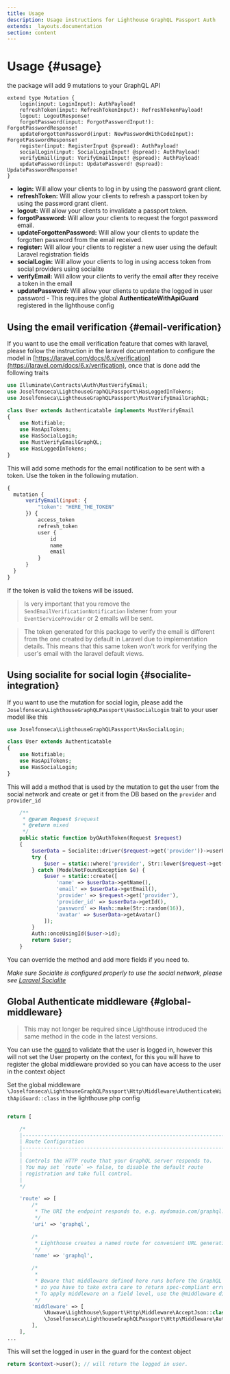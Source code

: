 ```yaml
---
title: Usage
description: Usage instructions for Lighthouse GraphQL Passport Auth
extends: _layouts.documentation
section: content
---
```


# Usage {#usage}

the package will add 9 mutations to your GraphQL API

```
extend type Mutation {
    login(input: LoginInput): AuthPayload!
    refreshToken(input: RefreshTokenInput): RefreshTokenPayload!
    logout: LogoutResponse!
    forgotPassword(input: ForgotPasswordInput!): ForgotPasswordResponse!
    updateForgottenPassword(input: NewPasswordWithCodeInput): ForgotPasswordResponse!
    register(input: RegisterInput @spread): AuthPayload!
    socialLogin(input: SocialLoginInput! @spread): AuthPayload!
    verifyEmail(input: VerifyEmailInput! @spread): AuthPayload!
    updatePassword(input: UpdatePassword! @spread): UpdatePasswordResponse!
}
```

- **login:** Will allow your clients to log in by using the password grant client.
- **refreshToken:** Will allow your clients to refresh a passport token by using the password grant client.
- **logout:** Will allow your clients to invalidate a passport token.
- **forgotPassword:** Will allow your clients to request the forgot password email.
- **updateForgottenPassword:** Will allow your clients to update the forgotten password from the email received.
- **register:** Will allow your clients to register a new user using the default Laravel registration fields
- **socialLogin:** Will allow your clients to log in using access token from social providers using socialite
- **verifyEmail:** Will allow your clients to verify the email after they receive a token in the email
- **updatePassword:** Will allow your clients to update the logged in user password - This requires the global **AuthenticateWithApiGuard** registered in the lighthouse config

## Using the email verification {#email-verification}

If you want to use the email verification feature that comes with laravel, please follow the instruction in the laravel documentation to configure the model in [https://laravel.com/docs/6.x/verification](https://laravel.com/docs/6.x/verification), once that is done add the following traits

```php
use Illuminate\Contracts\Auth\MustVerifyEmail;
use Joselfonseca\LighthouseGraphQLPassport\HasLoggedInTokens;
use Joselfonseca\LighthouseGraphQLPassport\MustVerifyEmailGraphQL;

class User extends Authenticatable implements MustVerifyEmail
{
    use Notifiable;
    use HasApiTokens;
    use HasSocialLogin;
    use MustVerifyEmailGraphQL;
    use HasLoggedInTokens;
}
```
This will add some methods for the email notification to be sent with a token. Use the token in the following mutation.

```js
{
  mutation {
      verifyEmail(input: {
          "token": "HERE_THE_TOKEN"
      }) {
          access_token
          refresh_token
          user {
              id
              name
              email
          }
      }
  }
}
```   
If the token is valid the tokens will be issued.
> Is very important that you remove the `SendEmailVerificationNotification` listener from your `EventServiceProvider` or 2 emails will be sent.

> The token generated for this package to verify the email is different from the one created by default in Laravel due to implementation details. This means that this same token won't work for verifying the user's email with the laravel default views.

## Using socialite for social login {#socialite-integration}

If you want to use the mutation for social login, please add the `Joselfonseca\LighthouseGraphQLPassport\HasSocialLogin` trait to your user model like this

```php
use Joselfonseca\LighthouseGraphQLPassport\HasSocialLogin;

class User extends Authenticatable
{
    use Notifiable;
    use HasApiTokens;
    use HasSocialLogin;
}
```
This will add a method that is used by the mutation to get the user from the social network and create or get it from the DB based on the `provider` and `provider_id`

```php
    /**
     * @param Request $request
     * @return mixed
     */
    public static function byOAuthToken(Request $request)
    {
        $userData = Socialite::driver($request->get('provider'))->userFromToken($request->get('token'));
        try {
            $user = static::where('provider', Str::lower($request->get('provider')))->where('provider_id', $userData->getId())->firstOrFail();
        } catch (ModelNotFoundException $e) {
            $user = static::create([
                'name' => $userData->getName(),
                'email' => $userData->getEmail(),
                'provider' => $request->get('provider'),
                'provider_id' => $userData->getId(),
                'password' => Hash::make(Str::random(16)),
                'avatar' => $userData->getAvatar()
            ]);
        }
        Auth::onceUsingId($user->id);
        return $user;
    }
``` 

You can override the method and add more fields if you need to.

*Make sure Socialite is configured properly to use the social network, please see [Laravel Socialite](https://laravel.com/docs/6.x/socialite)* 

## Global Authenticate middleware {#global-middleware}

> This may not longer be required since Lighthouse introduced the same method in the code in the latest versions.

You can use the [guard](https://lighthouse-php.com/4.10/api-reference/directives.html#guard) to validate that the user is logged in, however this will not set the User property on the context, for this you will have to register the global middleware provided so you can have access to the user in the context object

Set the global middleware `\Joselfonseca\LighthouseGraphQLPassport\Http\Middleware\AuthenticateWithApiGuard::class` in the lighthouse php config

```php

return [

    /*
    |--------------------------------------------------------------------------
    | Route Configuration
    |--------------------------------------------------------------------------
    |
    | Controls the HTTP route that your GraphQL server responds to.
    | You may set `route` => false, to disable the default route
    | registration and take full control.
    |
    */

    'route' => [
        /*
         * The URI the endpoint responds to, e.g. mydomain.com/graphql.
         */
        'uri' => 'graphql',

        /*
         * Lighthouse creates a named route for convenient URL generation and redirects.
         */
        'name' => 'graphql',

        /*
         *
         * Beware that middleware defined here runs before the GraphQL execution phase,
         * so you have to take extra care to return spec-compliant error responses.
         * To apply middleware on a field level, use the @middleware directive.
         */
        'middleware' => [
            \Nuwave\Lighthouse\Support\Http\Middleware\AcceptJson::class,
            \Joselfonseca\LighthouseGraphQLPassport\Http\Middleware\AuthenticateWithApiGuard::class
        ],
    ],
...
```

This will set the logged in user in the guard for the context object

```php
return $context->user(); // will return the logged in user.
``` 
